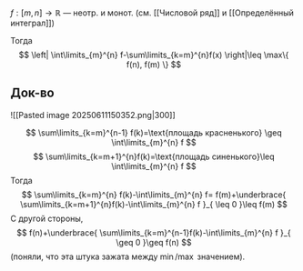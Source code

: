 $f:[m, n]\to \mathbb{R}$ — неотр. и монот. (см. [[Числовой ряд]] и [[Определённый интеграл]])

Тогда 
$$
\left| \int\limits_{m}^{n} f-\sum\limits_{k=m}^{n}f(x) \right|\leq \max\{ f(n), f(m) \} 
$$
## Док-во

![[Pasted image 20250611150352.png|300]]

$$
\sum\limits_{k=m}^{n-1} f(k)=\text{площадь красненького} \geq \int\limits_{m}^{n} f
$$
$$
\sum\limits_{k=m+1}^{n}f(k)=\text{площадь синенького}\leq \int\limits_{m}^{n} f
$$
Тогда
$$
\sum\limits_{k=m}^{n} f(k)-\int\limits_{m}^{n} f= f(m)+\underbrace{ \sum\limits_{k=m+1}^{n}f(k)-\int\limits_{m}^{n} f }_{ \leq 0 }\leq f(m)
$$
С другой стороны,
$$
f(n)+\underbrace{ \sum\limits_{k=m}^{n-1}f(k)-\int\limits_{m}^{n} f }_{ \geq 0 }\geq f(n)
$$
(поняли, что эта штука зажата между $\min/\max$ значением).